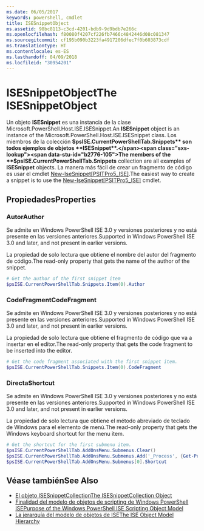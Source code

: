 ```yaml
---
ms.date: 06/05/2017
keywords: powershell, cmdlet
title: ISESnippetObject
ms.assetid: 98bc8113-c3cd-4201-bdb9-9d9bdb7e266c
ms.openlocfilehash: f80080f4207cf226fb7466c4842446d08c081347
ms.sourcegitcommit: cf195b090b3223fa4917206dfec7f0b603873cdf
ms.translationtype: HT
ms.contentlocale: es-ES
ms.lasthandoff: 04/09/2018
ms.locfileid: "30954201"
---
```

# <a name="the-isesnippetobject"></a><span data-ttu-id="b2776-103">ISESnippetObject</span><span class="sxs-lookup"><span data-stu-id="b2776-103">The ISESnippetObject</span></span>

<span data-ttu-id="b2776-104">Un objeto **ISESnippet** es una instancia de la clase Microsoft.PowerShell.Host.ISE.ISESnippet.</span><span class="sxs-lookup"><span data-stu-id="b2776-104">An **ISESnippet** object is an instance of the Microsoft.PowerShell.Host.ISE.ISESnippet class.</span></span> <span data-ttu-id="b2776-105">Los miembros de la colección **$psISE.CurrentPowerShellTab.Snippets** son todos ejemplos de objetos **ISESnippet**.</span><span class="sxs-lookup"><span data-stu-id="b2776-105">The members of the **$psISE.CurrentPowerShellTab.Snippets** collection are all examples of **ISESnippet** objects.</span></span> <span data-ttu-id="b2776-106">La manera más fácil de crear un fragmento de código es usar el cmdlet [New-IseSnippet&#91;PSITPro5_ISE&#93;](https://technet.microsoft.com/library/0a6339a3-2683-4a8e-8929-90ad9a95c3e0).</span><span class="sxs-lookup"><span data-stu-id="b2776-106">The easiest way to create a snippet is to use the [New-IseSnippet&#91;PSITPro5_ISE&#93;](https://technet.microsoft.com/library/0a6339a3-2683-4a8e-8929-90ad9a95c3e0) cmdlet.</span></span>

## <a name="properties"></a><span data-ttu-id="b2776-107">Propiedades</span><span class="sxs-lookup"><span data-stu-id="b2776-107">Properties</span></span>

### <a name="author"></a><span data-ttu-id="b2776-108">Autor</span><span class="sxs-lookup"><span data-stu-id="b2776-108">Author</span></span>

<span data-ttu-id="b2776-109">Se admite en Windows PowerShell ISE 3.0 y versiones posteriores y no está presente en las versiones anteriores.</span><span class="sxs-lookup"><span data-stu-id="b2776-109">Supported in Windows PowerShell ISE 3.0 and later, and not present in earlier versions.</span></span>

<span data-ttu-id="b2776-110">La propiedad de solo lectura que obtiene el nombre del autor del fragmento de código.</span><span class="sxs-lookup"><span data-stu-id="b2776-110">The read-only property that gets the name of the author of the snippet.</span></span>

```powershell
# Get the author of the first snippet item
$psISE.CurrentPowerShellTab.Snippets.Item(0).Author
```

### <a name="codefragment"></a><span data-ttu-id="b2776-111">CodeFragment</span><span class="sxs-lookup"><span data-stu-id="b2776-111">CodeFragment</span></span>

<span data-ttu-id="b2776-112">Se admite en Windows PowerShell ISE 3.0 y versiones posteriores y no está presente en las versiones anteriores.</span><span class="sxs-lookup"><span data-stu-id="b2776-112">Supported in Windows PowerShell ISE 3.0 and later, and not present in earlier versions.</span></span>

<span data-ttu-id="b2776-113">La propiedad de solo lectura que obtiene el fragmento de código que va a insertar en el editor.</span><span class="sxs-lookup"><span data-stu-id="b2776-113">The read-only property that gets the code fragment to be inserted into the editor.</span></span>

```powershell
# Get the code fragment associated with the first snippet item.
$psISE.CurrentPowerShellTab.Snippets.Item(0).CodeFragment
```

### <a name="shortcut"></a><span data-ttu-id="b2776-114">Directa</span><span class="sxs-lookup"><span data-stu-id="b2776-114">Shortcut</span></span>

<span data-ttu-id="b2776-115">Se admite en Windows PowerShell ISE 3.0 y versiones posteriores y no está presente en las versiones anteriores.</span><span class="sxs-lookup"><span data-stu-id="b2776-115">Supported in Windows PowerShell ISE 3.0 and later, and not present in earlier versions.</span></span>

<span data-ttu-id="b2776-116">La propiedad de solo lectura que obtiene el método abreviado de teclado de Windows para el elemento de menú.</span><span class="sxs-lookup"><span data-stu-id="b2776-116">The read-only property that gets the Windows keyboard shortcut for the menu item.</span></span>

```powershell
# Get the shortcut for the first submenu item.
$psISE.CurrentPowerShellTab.AddOnsMenu.Submenus.Clear()
$psISE.CurrentPowerShellTab.AddOnsMenu.Submenus.Add('_Process', {Get-Process}, 'Alt+P')
$psISE.CurrentPowerShellTab.AddOnsMenu.Submenus[0].Shortcut
```

## <a name="see-also"></a><span data-ttu-id="b2776-117">Véase también</span><span class="sxs-lookup"><span data-stu-id="b2776-117">See Also</span></span>

- [<span data-ttu-id="b2776-118">El objeto ISESnippetCollection</span><span class="sxs-lookup"><span data-stu-id="b2776-118">The ISESnippetCollection Object</span></span>](The-ISESnippetCollection-Object.md)
- [<span data-ttu-id="b2776-119">Finalidad del modelo de objetos de scripting de Windows PowerShell ISE</span><span class="sxs-lookup"><span data-stu-id="b2776-119">Purpose of the Windows PowerShell ISE Scripting Object Model</span></span>](purpose-of-the-windows-powershell-ise-scripting-object-model.md)
- [<span data-ttu-id="b2776-120">La jerarquía del modelo de objetos de ISE</span><span class="sxs-lookup"><span data-stu-id="b2776-120">The ISE Object Model Hierarchy</span></span>](The-ISE-Object-Model-Hierarchy.md)